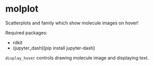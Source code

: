 # molplot
Scatterplots and family which show molecule images on hover!

Required packages:
- rdkit
- (jupyter_dash)[pip install jupyter-dash]

`display_hover` controls drawing molecule image and displaying text.
